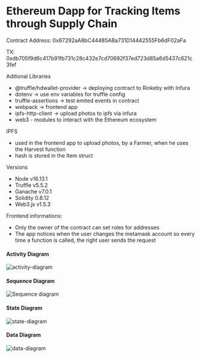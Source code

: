 # Ethereum Dapp for Tracking Items through Supply Chain
Contract Address: 0x87292aA8bC44485ABa731D14442555Fb6dF02aFa

TX: 0xdb705f9d6c417b91fb731c28c432e7cd70692f37ed723d85a6d5437c621c3fef

Aditional Libraries
  - @truffle/hdwallet-provider -> deploying contract to Rinkeby with Infura
  - dotenv -> use env variables for truffle config
  - truffle-assertions -> test emited events in contract
  - webpack -> frontend app 
  - ipfs-http-client -> upload photos to ipfs via infura 
  - web3 - modules to interact with the Ethereum ecosystem

IPFS
  - used in the frontend app to upload photos, by a Farmer, when he uses the Harvest function
  - hash is stored in the Item struct

Versions
  - Node v16.13.1
  - Truffle v5.5.2
  - Ganache v7.0.1
  - Solidity 0.8.12
  - Web3.js v1.5.3

Frontend informations:
  - Only the owner of the contract can set roles for addresses
  - The app notices when the user changes the metamask account so every time a function is called, the right user sends the request

#### Activity Diagram
![activity-diagram](https://user-images.githubusercontent.com/30747926/157409615-030667ec-63a9-4a72-ad72-ea0c051d735f.png)

#### Sequence Diagram
![Sequence diagram](https://user-images.githubusercontent.com/30747926/157409897-8af265b8-d18f-489c-aebd-b8abc5c7d06a.png)

#### State Diagram
![state-diagram](https://user-images.githubusercontent.com/30747926/157409933-64083273-0fce-4dca-a855-06452fee881d.png)

#### Data Diagram
![data-diagram](https://user-images.githubusercontent.com/30747926/157409957-7d9aecca-5183-454e-8745-825a1807f88f.png)
